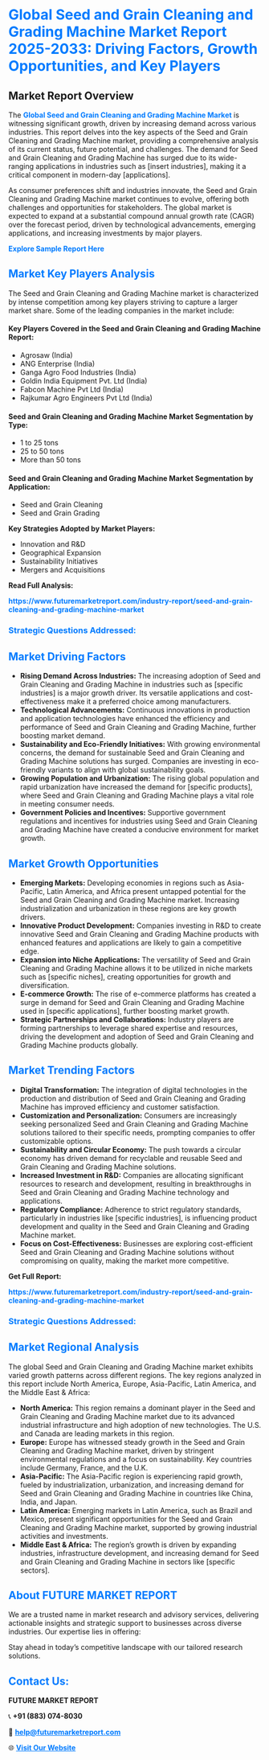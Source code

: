 <h1 style="color: #007BFF;">Global Seed and Grain Cleaning and Grading Machine Market Report 2025-2033: Driving Factors, Growth Opportunities, and Key Players</h1>

<section id="overview">
<h2>Market Report Overview</h2>
<p>The <a href="https://www.futuremarketreport.com/industry-report/seed-and-grain-cleaning-and-grading-machine-market" style="color: #007BFF; text-decoration: none;"><strong>Global Seed and Grain Cleaning and Grading Machine Market</strong></a> is witnessing significant growth, driven by increasing demand across various industries. This report delves into the key aspects of the Seed and Grain Cleaning and Grading Machine market, providing a comprehensive analysis of its current status, future potential, and challenges. The demand for Seed and Grain Cleaning and Grading Machine has surged due to its wide-ranging applications in industries such as [insert industries], making it a critical component in modern-day [applications].</p>
<p>As consumer preferences shift and industries innovate, the Seed and Grain Cleaning and Grading Machine market continues to evolve, offering both challenges and opportunities for stakeholders. The global market is expected to expand at a substantial compound annual growth rate (CAGR) over the forecast period, driven by technological advancements, emerging applications, and increasing investments by major players.</p>
</section>

<section id="overview">
<p><a href="https://www.futuremarketreport.com/request-sample/reportId=63030" style="color: #007BFF; text-decoration: none;"><strong>Explore Sample Report Here</strong></a></p>
</section>

<section id="key-players">
<h2 style="color: #007BFF;">Market Key Players Analysis</h2>
<p>The Seed and Grain Cleaning and Grading Machine market is characterized by intense competition among key players striving to capture a larger market share. Some of the leading companies in the market include:</p>
<h4>Key Players Covered in the Seed and Grain Cleaning and Grading Machine Report:</h4>
<ul><li>Agrosaw (India)</li><li>ANG Enterprise (India)</li><li>Ganga Agro Food Industries (India)</li><li>Goldin India Equipment Pvt. Ltd (India)</li><li>Fabcon Machine Pvt Ltd (India)</li><li>Rajkumar Agro Engineers Pvt Ltd (India)</li></ul>
<h4>Seed and Grain Cleaning and Grading Machine Market Segmentation by Type:</h4>
<ul><li>1 to 25 tons</li><li>25 to 50 tons</li><li>More than 50 tons</li></ul>

<h4>Seed and Grain Cleaning and Grading Machine Market Segmentation by Application:</h4>
<ul><li>Seed and Grain Cleaning</li><li>Seed and Grain Grading</li></ul>
<p><strong>Key Strategies Adopted by Market Players:</strong></p>
<ul>
<li>Innovation and R&D</li>
<li>Geographical Expansion</li>
<li>Sustainability Initiatives</li>
<li>Mergers and Acquisitions</li>
</ul>
</section>

<section>
<p><strong>Read Full Analysis: </strong></p><a href="https://www.futuremarketreport.com/industry-report/seed-and-grain-cleaning-and-grading-machine-market" style="color: #007BFF; text-decoration: none;"><strong>https://www.futuremarketreport.com/industry-report/seed-and-grain-cleaning-and-grading-machine-market</strong></a>
<h3 style="color: #007BFF;">Strategic Questions Addressed:</h3>
</section>

<section id="driving-factors">
<h2 style="color: #007BFF;">Market Driving Factors</h2>
<ul>
<li><strong>Rising Demand Across Industries:</strong> The increasing adoption of Seed and Grain Cleaning and Grading Machine in industries such as [specific industries] is a major growth driver. Its versatile applications and cost-effectiveness make it a preferred choice among manufacturers.</li>
<li><strong>Technological Advancements:</strong> Continuous innovations in production and application technologies have enhanced the efficiency and performance of Seed and Grain Cleaning and Grading Machine, further boosting market demand.</li>
<li><strong>Sustainability and Eco-Friendly Initiatives:</strong> With growing environmental concerns, the demand for sustainable Seed and Grain Cleaning and Grading Machine solutions has surged. Companies are investing in eco-friendly variants to align with global sustainability goals.</li>
<li><strong>Growing Population and Urbanization:</strong> The rising global population and rapid urbanization have increased the demand for [specific products], where Seed and Grain Cleaning and Grading Machine plays a vital role in meeting consumer needs.</li>
<li><strong>Government Policies and Incentives:</strong> Supportive government regulations and incentives for industries using Seed and Grain Cleaning and Grading Machine have created a conducive environment for market growth.</li>
</ul>
</section>

<section id="growth-opportunities">
<h2 style="color: #007BFF;">Market Growth Opportunities</h2>
<ul>
<li><strong>Emerging Markets:</strong> Developing economies in regions such as Asia-Pacific, Latin America, and Africa present untapped potential for the Seed and Grain Cleaning and Grading Machine market. Increasing industrialization and urbanization in these regions are key growth drivers.</li>
<li><strong>Innovative Product Development:</strong> Companies investing in R&D to create innovative Seed and Grain Cleaning and Grading Machine products with enhanced features and applications are likely to gain a competitive edge.</li>
<li><strong>Expansion into Niche Applications:</strong> The versatility of Seed and Grain Cleaning and Grading Machine allows it to be utilized in niche markets such as [specific niches], creating opportunities for growth and diversification.</li>
<li><strong>E-commerce Growth:</strong> The rise of e-commerce platforms has created a surge in demand for Seed and Grain Cleaning and Grading Machine used in [specific applications], further boosting market growth.</li>
<li><strong>Strategic Partnerships and Collaborations:</strong> Industry players are forming partnerships to leverage shared expertise and resources, driving the development and adoption of Seed and Grain Cleaning and Grading Machine products globally.</li>
</ul>
</section>

<section id="trending-factors">
<h2 style="color: #007BFF;">Market Trending Factors</h2>
<ul>
<li><strong>Digital Transformation:</strong> The integration of digital technologies in the production and distribution of Seed and Grain Cleaning and Grading Machine has improved efficiency and customer satisfaction.</li>
<li><strong>Customization and Personalization:</strong> Consumers are increasingly seeking personalized Seed and Grain Cleaning and Grading Machine solutions tailored to their specific needs, prompting companies to offer customizable options.</li>
<li><strong>Sustainability and Circular Economy:</strong> The push towards a circular economy has driven demand for recyclable and reusable Seed and Grain Cleaning and Grading Machine solutions.</li>
<li><strong>Increased Investment in R&D:</strong> Companies are allocating significant resources to research and development, resulting in breakthroughs in Seed and Grain Cleaning and Grading Machine technology and applications.</li>
<li><strong>Regulatory Compliance:</strong> Adherence to strict regulatory standards, particularly in industries like [specific industries], is influencing product development and quality in the Seed and Grain Cleaning and Grading Machine market.</li>
<li><strong>Focus on Cost-Effectiveness:</strong> Businesses are exploring cost-efficient Seed and Grain Cleaning and Grading Machine solutions without compromising on quality, making the market more competitive.</li>
</ul>
</section>

<section>
<p><strong>Get Full Report: </strong></p><a href="https://www.futuremarketreport.com/industry-report/seed-and-grain-cleaning-and-grading-machine-market" style="color: #007BFF; text-decoration: none;"><strong>https://www.futuremarketreport.com/industry-report/seed-and-grain-cleaning-and-grading-machine-market</strong></a>
<h3 style="color: #007BFF;">Strategic Questions Addressed:</h3>
</section>


<section id="regional-analysis">
<h2 style="color: #007BFF;">Market Regional Analysis</h2>
<p>The global Seed and Grain Cleaning and Grading Machine market exhibits varied growth patterns across different regions. The key regions analyzed in this report include North America, Europe, Asia-Pacific, Latin America, and the Middle East & Africa:</p>
<ul>
<li><strong>North America:</strong> This region remains a dominant player in the Seed and Grain Cleaning and Grading Machine market due to its advanced industrial infrastructure and high adoption of new technologies. The U.S. and Canada are leading markets in this region.</li>
<li><strong>Europe:</strong> Europe has witnessed steady growth in the Seed and Grain Cleaning and Grading Machine market, driven by stringent environmental regulations and a focus on sustainability. Key countries include Germany, France, and the U.K.</li>
<li><strong>Asia-Pacific:</strong> The Asia-Pacific region is experiencing rapid growth, fueled by industrialization, urbanization, and increasing demand for Seed and Grain Cleaning and Grading Machine in countries like China, India, and Japan.</li>
<li><strong>Latin America:</strong> Emerging markets in Latin America, such as Brazil and Mexico, present significant opportunities for the Seed and Grain Cleaning and Grading Machine market, supported by growing industrial activities and investments.</li>
<li><strong>Middle East & Africa:</strong> The region’s growth is driven by expanding industries, infrastructure development, and increasing demand for Seed and Grain Cleaning and Grading Machine in sectors like [specific sectors].</li>
</ul>
</section>

<footer>
<h2 style="color: #007BFF;">About FUTURE MARKET REPORT</h2>
<p>We are a trusted name in market research and advisory services, delivering actionable insights and strategic support to businesses across diverse industries. Our expertise lies in offering:</p>

<p>Stay ahead in today’s competitive landscape with our tailored research solutions.</p>

<h2 style="color: #007BFF;">Contact Us:</h2>
<p><strong>FUTURE MARKET REPORT</strong></p>
<p>📞 <strong>+91 (883) 074-8030</strong></p>
<p>📧 <strong><a href="mailto:help@futuremarketreport.com" style="color: #007BFF;">help@futuremarketreport.com</a></strong></p>
<p>🌐 <strong><a href="https://www.futuremarketreport.com/" style="color: #007BFF;">Visit Our Website</a></strong></p>
</footer>